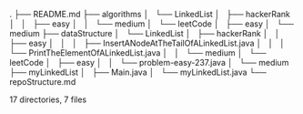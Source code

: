 .
├── README.md
├── algorithms
│   └── LinkedList
│       ├── hackerRank
│       │   ├── easy
│       │   └── medium
│       └── leetCode
│           ├── easy
│           └── medium
├── dataStructure
│   └── LinkedList
│       ├── hackerRank
│       │   ├── easy
│       │   │   ├── InsertANodeAtTheTailOfALinkedList.java
│       │   │   └── PrintTheElementOfALinkedList.java
│       │   └── medium
│       └── leetCode
│           ├── easy
│           │   └── problem-easy-237.java
│           └── medium
├── myLinkedList
│   ├── Main.java
│   └── myLinkedList.java
└── repoStructure.md

17 directories, 7 files
